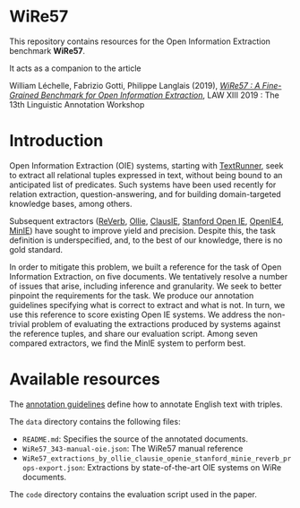 # WiRe57

This repository contains resources for the Open Information Extraction benchmark **WiRe57**.

It acts as a companion to the article

William Léchelle, Fabrizio Gotti, Philippe Langlais (2019), [*WiRe57 : A Fine-Grained Benchmark for Open Information Extraction*](https://arxiv.org/abs/1809.08962), LAW XIII 2019 : The 13th Linguistic Annotation Workshop
 
# Introduction
Open  Information  Extraction  (OIE) systems,  starting with [TextRunner](http://www.aclweb.org/anthology/N07-4013), seek to extract all relational tuples expressed in text, without being  bound to an  anticipated  list  of  predicates. Such  systems  have  been  used  recently  for relation extraction, question-answering,  and  for  building domain-targeted knowledge bases, among others.

Subsequent  extractors  ([ReVerb](http://www.aclweb.org/anthology/D11-1142), [Ollie](https://www.aclweb.org/anthology/D12-1048), [ClausIE](https://dl.acm.org/citation.cfm?id=2488420), [Stanford Open IE](https://nlp.stanford.edu/pubs/2015angeli-openie.pdf), [OpenIE4](https://www.ijcai.org/Proceedings/16/Papers/604.pdf), [MinIE](http://aclweb.org/anthology/D17-1278)) have sought to improve  yield and  precision. Despite this, the task definition is underspecified,  and,  to  the  best  of  our knowledge,  there is no gold standard.

In order to mitigate this problem, we built a reference for the task of Open Information Extraction, on five documents. We tentatively resolve a number of issues that arise, including inference and granularity. We seek to better pinpoint the requirements for the task. We produce our annotation guidelines specifying what is correct to extract and what is not. In turn, we use this reference to score existing Open IE systems. We address the non-trivial problem of evaluating the extractions produced by systems against the reference tuples, and share our evaluation script. Among seven compared extractors, we find the MinIE system to perform best.

# Available resources

The [annotation guidelines](https://docs.google.com/document/d/1NKr1dPReuMg9PZ4kz5X5QRXcHcup4RMkeocARp-jhik/edit) define how to annotate English text with triples.

The `data` directory contains the following files:
* `README.md`: Specifies the source of the annotated documents.
* `WiRe57_343-manual-oie.json`: The WiRe57 manual reference
* `WiRe57_extractions_by_ollie_clausie_openie_stanford_minie_reverb_props-export.json`: Extractions by state-of-the-art OIE systems on WiRe documents.

The `code` directory contains the evaluation script used in the paper. 

